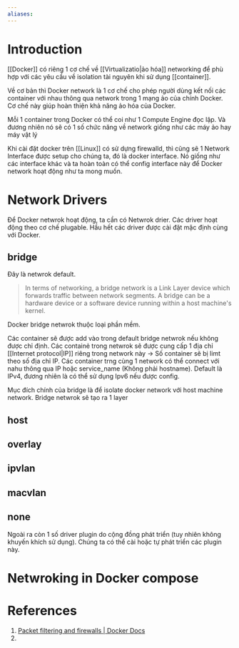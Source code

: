 ```yaml
---
aliases:
---
```

# Introduction

[[Docker]] có riêng 1 cơ chế về [[Virtualizatio|ảo hóa]] networking để phù hợp với các yêu cầu về isolation tài nguyên khi sử dụng [[container]].

Về cơ bản thì Docker network là 1 cơ chế cho phép người dùng kết nối các container với nhau thông qua network trong 1 mạng ảo của chính Docker. Cơ chế này giúp hoàn thiện khả năng ảo hóa của Docker.

Mỗi 1 container trong Docker có thể coi như 1 Compute Engine đọc lập. Và đương nhiên nó sẽ có 1 số chức năng về network giống như các máy ảo hay máy vật lý

Khi cài đặt docker trên [[Linux]] có sử dựng firewalld, thì cũng sẽ 1 Network Interface được setup cho chúng ta, đó là docker interface. Nó giống như các interface khác và ta hoàn toàn có thể config interface này để Docker network hoạt động như ta mong muốn.

# Network Drivers

Để Docker netwrok hoạt động, ta cần có Netwrok drier. Các driver hoạt động theo cơ chế plugable. Hầu hết các driver được cài đặt mặc định cùng với Docker.

## bridge
Đây là netwrok default. 
> In terms of networking, a bridge network is a Link Layer device which forwards traffic between network segments. A bridge can be a hardware device or a software device running within a host machine's kernel.

Docker bridge netwrok thuộc loại phần mềm.

Các container sẽ được add vào trong default bridge netwrok nếu không được chỉ định. Các containẻ trong netwrok sẽ được cung cấp 1 địa chỉ [[Internet protocol|IP]] riêng trong network này -> Số container sẽ bị limt theo số địa chỉ IP. Các container trng cùng 1 network có thể connect với nahu thông qua IP hoặc service_name (Không phải hostname). Default là IPv4, đương nhiên là có thể sử dụng Ipv6 nếu được config.

Mục đích chính của bridge là để isolate docker network với host machine network. Bridge netwrok sẽ tạo ra 1 layer
## host

## overlay

## ipvlan

## macvlan

## none

Ngoài ra còn 1 số driver plugin do cộng đồng phát triển (tuy nhiên không khuyến khích sử dụng). Chúng ta có thể cài hoặc tự phát triển các plugin này.

# Netwroking in Docker compose



# References
1. [Packet filtering and firewalls | Docker Docs](https://docs.docker.com/network/packet-filtering-firewalls/)
2. 